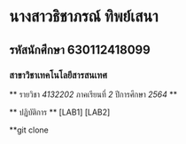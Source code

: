 # นางสาวธิชาภรณ์ ทิพย์เสนา  
## รหัสนักศึกษา 630112418099  
### สาขาวิชาเทคโนโลยีสารสนเทศ  

** รายวิชา *4132202* ภาคเรียนที่ *2* ปีการศึกษา *2564* **

** ปฏิบัติการ **
[LAB1]
[LAB2]

**git clone  